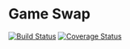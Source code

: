 # Game Swap

[![Build Status](https://travis-ci.org/cadenichols/game-swap.svg?branch=master)](https://travis-ci.org/cadenichols/game-swap)
[![Coverage Status](https://coveralls.io/repos/cadenichols/game-swap/badge.svg)](https://coveralls.io/r/cadenichols/game-swap)
